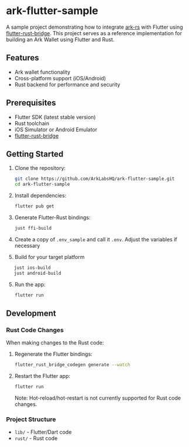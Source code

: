 # ark-flutter-sample

A sample project demonstrating how to integrate [ark-rs](https://github.com/ArkLabsHQ/ark-rs/) with
Flutter using [flutter-rust-bridge](https://cjycode.com/flutter_rust_bridge/). This project serves
as a reference implementation for building an Ark Wallet using Flutter and Rust.

## Features

- Ark wallet functionality
- Cross-platform support (iOS/Android)
- Rust backend for performance and security

## Prerequisites

- Flutter SDK (latest stable version)
- Rust toolchain
- iOS Simulator or Android Emulator
- [flutter-rust-bridge](https://cjycode.com/flutter_rust_bridge/)

## Getting Started

1. Clone the repository:
   ```bash
   git clone https://github.com/ArkLabsHQ/ark-flutter-sample.git
   cd ark-flutter-sample
   ```

2. Install dependencies:
   ```bash
   flutter pub get
   ```

3. Generate Flutter-Rust bindings:
   ```bash
   just ffi-build
   ```

4. Create a copy of `.env_sample` and call it `.env`. Adjust the variables if necessary

5. Build for your target platform

```bash
   just ios-build
   just android-build
```

5. Run the app:
   ```bash
   flutter run
   ```

## Development

### Rust Code Changes

When making changes to the Rust code:

1. Regenerate the Flutter bindings:
   ```bash
   flutter_rust_bridge_codegen generate --watch
   ```

2. Restart the Flutter app:
   ```bash
   flutter run
   ```
   Note: Hot-reload/hot-restart is not currently supported for Rust code changes.

### Project Structure

- `lib/` - Flutter/Dart code
- `rust/` - Rust code
